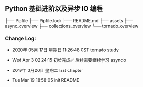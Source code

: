 ## Python 基础进阶以及异步 IO 编程

├── Pipfile
├── Pipfile.lock
├── README.md
├── assets
├── async_overview
├── collections_overview
└── tornado_overview

### Change Log:

- 2020年 05月 17日 星期日 11:26:48 CST tornado study

- Wed Apr  3 02:24:15 初步完成✅ 后续需要继续学习 asyncio

- 2019年 3月26日 星期二 last chapter

- Tue Mar 19 18:58:05 init README
